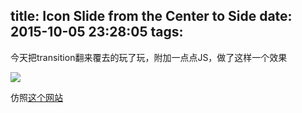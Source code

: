 title: Icon Slide from the Center to Side
date: 2015-10-05 23:28:05
tags:
---

今天把transition翻来覆去的玩了玩，附加一点点JS，做了这样一个效果

![](http://7xk7fp.com1.z0.glb.clouddn.com/bandicam%202015-10-05%2023-15-48-525.gif)

仿照[这个网站](http://codingdivas.net/)